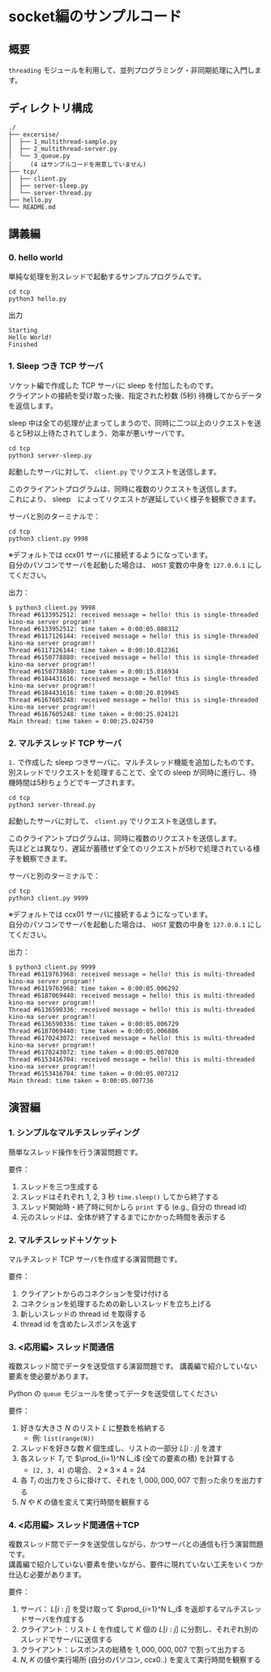 # socket編のサンプルコード

## 概要

`threading` モジュールを利用して、並列プログラミング・非同期処理に入門します。

## ディレクトリ構成

```
./
├── excersise/
│  ├── 1_multithread-sample.py
│  ├── 2_multithread-server.py
│  └── 3_queue.py
│     (4 はサンプルコードを用意していません)
├── tcp/
│  ├── client.py
│  ├── server-sleep.py
│  └── server-thread.py
├── hello.py
└── README.md
```

## 講義編

### 0. hello world

単純な処理を別スレッドで起動するサンプルプログラムです。

```
cd tcp
python3 hello.py
```

出力

```
Starting
Hello World!
Finished
```


### 1. Sleep つき TCP サーバ

ソケット編で作成した TCP サーバに sleep を付加したものです。  
クライアントの接続を受け取った後、指定された秒数 (5秒) 待機してからデータを返信します。

sleep 中は全ての処理が止まってしまうので、同時に二つ以上のリクエストを送ると5秒以上待たされてしまう、効率が悪いサーバです。

```
cd tcp
python3 server-sleep.py
```

起動したサーバに対して、 `client.py` でリクエストを送信します。

このクライアントプログラムは、同時に複数のリクエストを送信します。  
これにより、 sleep　によってリクエストが遅延していく様子を観察できます。

サーバと別のターミナルで：

```
cd tcp
python3 client.py 9998
```

※デフォルトでは ccx01 サーバに接続するようになっています。  
自分のパソコンでサーバを起動した場合は、 `HOST` 変数の中身を `127.0.0.1` にしてください。

出力：

```
$ python3 client.py 9998
Thread #6133952512: received message = hello! this is single-threaded kino-ma server program!!
Thread #6133952512: time taken = 0:00:05.008312
Thread #6117126144: received message = hello! this is single-threaded kino-ma server program!!
Thread #6117126144: time taken = 0:00:10.012361
Thread #6150778880: received message = hello! this is single-threaded kino-ma server program!!
Thread #6150778880: time taken = 0:00:15.016934
Thread #6184431616: received message = hello! this is single-threaded kino-ma server program!!
Thread #6184431616: time taken = 0:00:20.019945
Thread #6167605248: received message = hello! this is single-threaded kino-ma server program!!
Thread #6167605248: time taken = 0:00:25.024121
Main thread: time taken = 0:00:25.024759
```

### 2. マルチスレッド TCP サーバ

`1.` で作成した sleep つきサーバに、マルチスレッド機能を追加したものです。  
別スレッドでリクエストを処理することで、全ての sleep が同時に進行し、待機時間は5秒ちょうどでキープされます。

```
cd tcp
python3 server-thread.py
```

起動したサーバに対して、 `client.py` でリクエストを送信します。

このクライアントプログラムは、同時に複数のリクエストを送信します。  
先ほどとは異なり、遅延が蓄積せず全てのリクエストが5秒で処理されている様子を観察できます。

サーバと別のターミナルで：

```
cd tcp
python3 client.py 9999
```

※デフォルトでは ccx01 サーバに接続するようになっています。  
自分のパソコンでサーバを起動した場合は、 `HOST` 変数の中身を `127.0.0.1` にしてください。

出力：

```
$ python3 client.py 9999
Thread #6119763968: received message = hello! this is multi-threaded kino-ma server program!!
Thread #6119763968: time taken = 0:00:05.006292
Thread #6187069440: received message = hello! this is multi-threaded kino-ma server program!!
Thread #6136590336: received message = hello! this is multi-threaded kino-ma server program!!
Thread #6136590336: time taken = 0:00:05.006729
Thread #6187069440: time taken = 0:00:05.006886
Thread #6170243072: received message = hello! this is multi-threaded kino-ma server program!!
Thread #6170243072: time taken = 0:00:05.007020
Thread #6153416704: received message = hello! this is multi-threaded kino-ma server program!!
Thread #6153416704: time taken = 0:00:05.007212
Main thread: time taken = 0:00:05.007736
```

## 演習編

### 1. シンプルなマルチスレッディング

簡単なスレッド操作を行う演習問題です。

要件：

1. スレッドを三つ生成する
2. スレッドはそれぞれ 1, 2, 3 秒 `time.sleep()` してから終了する
3. スレッド開始時・終了時に何かしら `print` する (e.g., 自分の thread id)
4. 元のスレッドは、全体が終了するまでにかかった時間を表示する

### 2. マルチスレッド＋ソケット

マルチスレッド TCP サーバを作成する演習問題です。

要件：

1. クライアントからのコネクションを受け付ける
2. コネクションを処理するための新しいスレッドを立ち上げる
3. 新しいスレッドの thread id を取得する
4. thread id を含めたレスポンスを返す

### 3. <応用編> スレッド間通信

複数スレッド間でデータを送受信する演習問題です。
講義編で紹介していない要素を使必要があります。

Python の `queue` モジュールを使ってデータを送受信してください

要件：
1. 好きな大きさ $N$ のリスト $L$ に整数を格納する
   - 例: `list(range(N))`
2. スレッドを好きな数 $K$ 個生成し、リストの一部分 $L[i:j]$ を渡す
3. 各スレッド $T_i$ で $\prod_{i=1}^N L_i$ (全ての要素の積) を計算する
    - `[2, 3, 4]` の場合、 $2 \times 3 \times 4 = 24$
4. 各 $T_i$ の出力をさらに掛けて、それを $1,000,000,007$ で割った余りを出力する
5. $N$ や $K$ の値を変えて実行時間を観察する


### 4. <応用編> スレッド間通信＋TCP

複数スレッド間でデータを送受信しながら、かつサーバとの通信も行う演習問題です。  
講義編で紹介していない要素を使いながら、要件に現れていない工夫をいくつか仕込む必要があります。

要件：
1. サーバ： $L[i:j]$ を受け取って $\prod_{𝑖=1}^N L_i$ を返却するマルチスレッドサーバを作成する
2. クライアント：リスト $L$ を作成して $K$ 個の $L[i:j]$ に分割し、それぞれ別のスレッドでサーバに送信する
3. クライアント：レスポンスの総積を $1,000,000,007$ で割って出力する
4. $N$, $K$ の値や実行場所 (自分のパソコン, ccx0..) を変えて実行時間を観察する
